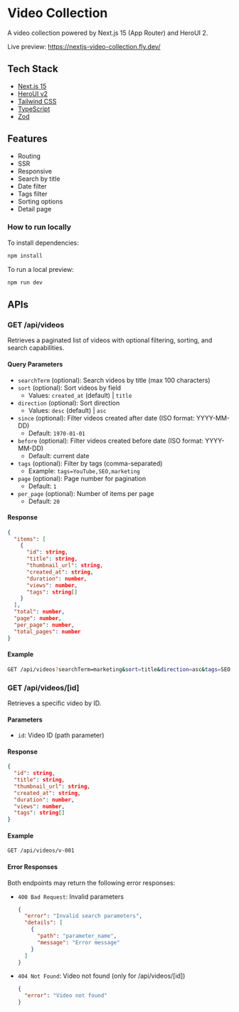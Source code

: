 # Video Collection

A video collection powered by Next.js 15 (App Router) and HeroUI 2.

Live preview: https://nextjs-video-collection.fly.dev/

## Tech Stack

- [Next.js 15](https://nextjs.org/docs/getting-started)
- [HeroUI v2](https://heroui.com/)
- [Tailwind CSS](https://tailwindcss.com/)
- [TypeScript](https://www.typescriptlang.org/)
- [Zod](https://zod.dev/)

## Features

- Routing
- SSR
- Responsive
- Search by title
- Date filter
- Tags filter
- Sorting options
- Detail page

### How to run locally

To install dependencies:

```bash
npm install
```

To run a local preview:

```bash
npm run dev
```

## APIs

### GET /api/videos

Retrieves a paginated list of videos with optional filtering, sorting, and search capabilities.

#### Query Parameters

- `searchTerm` (optional): Search videos by title (max 100 characters)
- `sort` (optional): Sort videos by field
  - Values: `created_at` (default) | `title`
- `direction` (optional): Sort direction
  - Values: `desc` (default) | `asc`
- `since` (optional): Filter videos created after date (ISO format: YYYY-MM-DD)
  - Default: `1970-01-01`
- `before` (optional): Filter videos created before date (ISO format: YYYY-MM-DD)
  - Default: current date
- `tags` (optional): Filter by tags (comma-separated)
  - Example: `tags=YouTube,SEO,marketing`
- `page` (optional): Page number for pagination
  - Default: `1`
- `per_page` (optional): Number of items per page
  - Default: `20`

#### Response

```json
{
  "items": [
    {
      "id": string,
      "title": string,
      "thumbnail_url": string,
      "created_at": string,
      "duration": number,
      "views": number,
      "tags": string[]
    }
  ],
  "total": number,
  "page": number,
  "per_page": number,
  "total_pages": number
}
```

#### Example

```bash
GET /api/videos?searchTerm=marketing&sort=title&direction=asc&tags=SEO,YouTube&page=1&per_page=20
```

### GET /api/videos/[id]

Retrieves a specific video by ID.

#### Parameters

- `id`: Video ID (path parameter)

#### Response

```json
{
  "id": string,
  "title": string,
  "thumbnail_url": string,
  "created_at": string,
  "duration": number,
  "views": number,
  "tags": string[]
}
```

#### Example

```bash
GET /api/videos/v-001
```

#### Error Responses

Both endpoints may return the following error responses:

- `400 Bad Request`: Invalid parameters
  ```json
  {
    "error": "Invalid search parameters",
    "details": [
      {
        "path": "parameter_name",
        "message": "Error message"
      }
    ]
  }
  ```
- `404 Not Found`: Video not found (only for /api/videos/[id])
  ```json
  {
    "error": "Video not found"
  }
  ```



